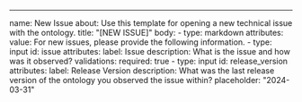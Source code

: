 ---
name: New Issue
about: Use this template for opening a new technical issue with the ontology.
title: "[NEW ISSUE]"
body:
    - type: markdown
      attributes:
        value: For new issues, please provide the following information.
    - type: input
      id: issue
      attributes:
        label: Issue
        description: What is the issue and how was it observed?
      validations:
        required: true
    - type: input
      id: release_version
      attributes:
        label: Release Version
        description: What was the last release version of the ontology you observed the issue within?
        placeholder: "2024-03-31"
